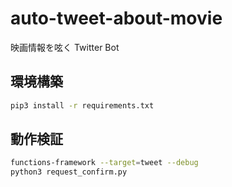 # auto-tweet-about-movie

映画情報を呟く Twitter Bot

## 環境構築

```bash
pip3 install -r requirements.txt
```

## 動作検証

```bash
functions-framework --target=tweet --debug
python3 request_confirm.py
```
